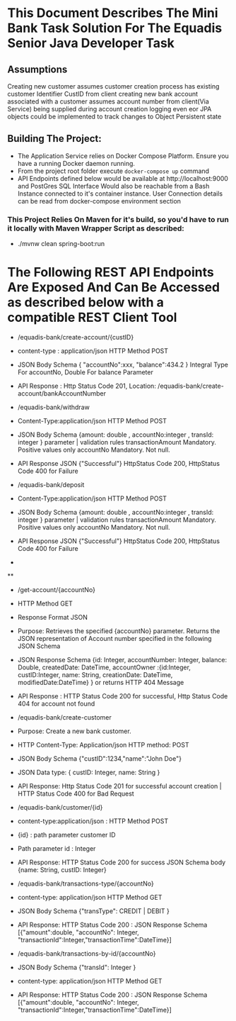 # This Document Describes The Mini Bank Task Solution For The Equadis Senior Java Developer Task
Assumptions
-----------
Creating new customer assumes customer creation process has existing customer Identifier CustID from client
creating new bank account associated with a customer assumes account number from client(Via Service)
being supplied during account creation
logging even eor JPA objects could be implemented to track changes to Object Persistent state

## Building The Project:
* The Application Service relies on Docker Compose Platform. Ensure you have a running Docker daemon running.
*  From the project root folder execute ``docker-compose up`` command
* API Endpoints defined below would be available at http://localhost:9000 and PostGres SQL Interface Would also be reachable from a Bash Instance connected to it's container instance. User Connection details can be read from docker-compose environment section


### This Project Relies On Maven for it's build, so you'd have to run it locally with Maven Wrapper Script as described: 
* ./mvnw clean spring-boot:run


# The Following REST API Endpoints Are Exposed And Can Be Accessed as described below with a compatible REST Client Tool
* /equadis-bank/create-account/{custID}
*  content-type : application/json  HTTP Method  POST
* JSON Body Schema { "accountNo":xxx, "balance":434.2 }  Integral Type For accountNo, Double For balance Parameter
* API Response : Http Status Code 201, Location: /equadis-bank/create-account/bankAccountNumber


* /equadis-bank/withdraw
*  Content-Type:application/json HTTP Method POST
* JSON Body Schema {amount: double , accountNo:integer , transId: integer }
  parameter         | validation rules
  transactionAmount     Mandatory. Positive values only
  accountNo             Mandatory. Not null.
* API Response JSON {"Successful"} HttpStatus Code 200, HttpStatus Code 400 for Failure


* /equadis-bank/deposit
* Content-Type:application/json HTTP Method POST
* JSON Body Schema {amount: double , accountNo:integer , transId: integer }
  parameter         | validation rules
  transactionAmount     Mandatory. Positive values only
  accountNo             Mandatory. Not null.
* API Response JSON {"Successful"} HttpStatus Code 200, HttpStatus Code 400 for Failure
*
** 
* /get-account/{accountNo}
* HTTP Method GET
* Response Format JSON
* Purpose: Retrieves the specified {accountNo} parameter. Returns the JSON representation of Account number specified in the following JSON Schema
* JSON Response Schema {id: Integer, accountNumber: Integer, balance: Double, createdDate: DateTime, accountOwner :{id:Integer, custID:Integer, name: String, creationDate: DateTime, modifiedDate:DateTime} } or returns HTTP 404 Message
* API Response : HTTP Status Code 200 for successful, Http Status Code 404 for account not found

* /equadis-bank/create-customer
* Purpose: Create a new bank customer. 
* HTTP Content-Type: Application/json HTTP method: POST 
* JSON Body Schema {"custID":1234,"name":"John Doe"}
* JSON Data type: { custID: Integer, name: String }
*  API Response: Http Status Code 201 for successful account creation | HTTP Status Code 400 for Bad Request 

* /equadis-bank/customer/{id}
* content-type:application/json : HTTP Method POST 
* {id} : path parameter customer ID
* Path parameter id : Integer 
* API Response: HTTP Status Code 200 for success JSON Schema body {name: String, custID: Integer}

* /equadis-bank/transactions-type/{accountNo}
* content-type: application/json HTTP Method GET
* JSON Body Schema {"transType": CREDIT | DEBIT }
* API Response: HTTP Status Code 200 : JSON Response Schema [{"amount":double, "accountNo": Integer, "transactionId":Integer,"transactionTime":DateTime}]

* /equadis-bank/transactions-by-id/{accountNo}
* JSON Body Schema {"transId": Integer }
* content-type: application/json HTTP Method GET
* API Response: HTTP Status Code 200 : JSON Response Schema [{"amount":double, "accountNo": Integer, "transactionId":Integer,"transactionTime":DateTime}]
